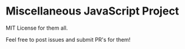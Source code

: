 # Miscellaneous JavaScript Project

MIT License for them all.

Feel free to post issues and submit PR's for them!
